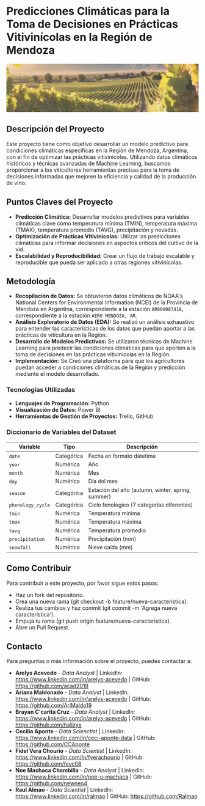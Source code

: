 # Predicciones Climáticas para la Toma de Decisiones en Prácticas Vitivinícolas en la Región de Mendoza

<img src="reports/figures/mendoza_vineyard.png">

## Descripción del Proyecto
Este proyecto tiene como objetivo desarrollar un modelo predictivo para condiciones climáticas específicas en la Región de Mendoza, Argentina, con el fin de optimizar las prácticas vitivinícolas. Utilizando datos climáticos históricos y técnicas avanzadas de Machine Learning, buscamos proporcionar a los viticultores herramientas precisas para la toma de decisiones informadas que mejoren la eficiencia y calidad de la producción de vino.

## Puntos Claves del Proyecto
- **Predicción Climática:** Desarrollar modelos predictivos para variables climáticas clave como temperatura mínima (TMIN), temperatura máxima (TMAX), temperatura promedio (TAVG), precipitación y nevadas.
- **Optimización de Prácticas Vitivinícolas:** Utilizar las predicciones climáticas para informar decisiones en aspectos críticos del cultivo de la vid.
- **Escalabilidad y Reproducibilidad:** Crear un flujo de trabajo escalable y reproducible que pueda ser aplicado a otras regiones vitivinícolas.

## Metodología
- **Recopilación de Datos:** Se obtuvieron datos climáticos de NOAA's National Centers for Environmental Information (NCEI) de la Provincia de Mendoza en Argentina, correspondiente a la estación `AR000087418`, correspondiente a la estación `AERO MENDOZA, AR`.
- **Análisis Exploratorio de Datos (EDA):** Se realizó un análisis exhaustivo para entender las características de los datos que puedan aportar a las prácticas de viticultura en la Región.
- **Desarrollo de Modelos Predictivos:** Se utilizaron técnicas de Machine Learning para predecir las condiciones climáticas para que aporten a la toma de decisiones en las prácticas vitivinicolas en la Región.
- **Implementación:** Se Creó una plataforma para que los agricultores puedan acceder a condiciones climáticas de la Región y predicción mediante el modelo desarrollado.

### Tecnologías Utilizadas
- **Lenguajes de Programación:** Python
- **Visualización de Datos:** Power BI
- **Herramientas de Gestión de Proyectos:** Trello, GitHub

### Diccionario de Variables del Dataset
| Variable          | Tipo        | Descripción                                     |
|-------------------|-------------|-------------------------------------------------|
| `date`            | Categórica  | Fecha en formato datetime                       |
| `year`            | Numérica    | Año                                             |
| `month`           | Numérica    | Mes                                             |
| `day`             | Numérica    | Día del mes                                     |
| `season`          | Categórica  | Estación del año (autumn, winter, spring, summer) |
| `phenology_cycle` | Categórica  | Ciclo fenológico (7 categorías diferentes)      |
| `tmin`            | Numérica    | Temperatura mínima                              |
| `tmax`            | Numérica    | Temperatura máxima                              |
| `tavg`            | Numérica    | Temperatura promedio                            |
| `precipitation`   | Numérica    | Precipitación (mm)                              |
| `snowfall`        | Numérica    | Nieve caída (mm)                                |

## Como Contribuir
Para contribuir a este proyecto, por favor sigue estos pasos:
- Haz un fork del repositorio.
- Crea una nueva rama (git checkout -b feature/nueva-caracteristica).
- Realiza tus cambios y haz commit (git commit -m 'Agrega nueva característica').
- Empuja tu rama (git push origin feature/nueva-caracteristica).
- Abre un Pull Request.

## Contacto
Para preguntas o más información sobre el proyecto, puedes contactar a:
- **Arelys Acevedo** - *Data Analyst* | LinkedIn: https://www.linkedin.com/in/arelys-acevedo | GitHub: https://github.com/acad2018
- **Ariana Maldonado** - *Data Analyst* | LinkedIn: https://www.linkedin.com/in/arelys-acevedo | GitHub: https://github.com/AriMaldo19
- **Brayan C'carita Cruz** - *Data Analyst* | LinkedIn: https://www.linkedin.com/in/arelys-acevedo | GitHub: https://github.com/hallzyx
- **Cecilia Aponte** - *Data Scienctist* | LinkedIn: https://www.linkedin.com/in/ceci-aponte-data | GitHub: https://github.com/CCAponte
- **Fidel Vera Chourio** - *Data Scientist* | LinkedIn: https://www.linkedin.com/in/fverachourio | GitHub: https://github.com/fevc08
- **Noe Machaca Chambilla** - *Data Analyst* | LinkedIn: https://www.linkedin.com/in/noe-u-machaca | GitHub: https://github.com/newneo4
- **Raul Almao** - *Data Scientist* | LinkedIn: https://www.linkedin.com/in/ralmao | GitHub: https://github.com/Ralmao